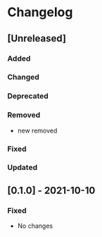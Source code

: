 # Changelog

## [Unreleased]

### Added

### Changed

### Deprecated

### Removed
- new removed

### Fixed

### Updated


## [0.1.0] - 2021-10-10

### Fixed
- No changes
